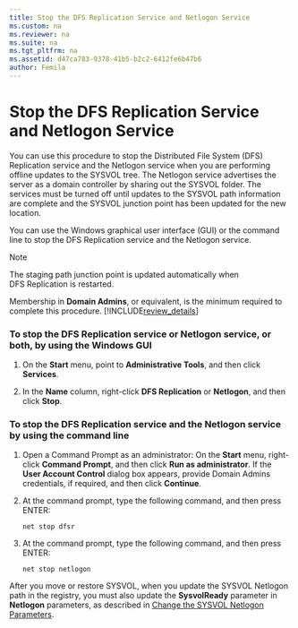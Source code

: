 ```yaml
---
title: Stop the DFS Replication Service and Netlogon Service
ms.custom: na
ms.reviewer: na
ms.suite: na
ms.tgt_pltfrm: na
ms.assetid: d47ca783-9378-41b5-b2c2-6412fe6b47b6
author: Femila
---
```

# Stop the DFS Replication Service and Netlogon Service
  You can use this procedure to stop the Distributed File System \(DFS\) Replication service and the Netlogon service when you are performing offline updates to the SYSVOL tree. The Netlogon service advertises the server as a domain controller by sharing out the SYSVOL folder. The services must be turned off until updates to the SYSVOL path information are complete and the SYSVOL junction point has been updated for the new location.  
  
 You can use the Windows graphical user interface \(GUI\) or the command line to stop the DFS Replication service and the Netlogon service.  
  
> [!NOTE]  
>  The staging path junction point is updated automatically when DFS Replication is restarted.  
  
 Membership in **Domain Admins**, or equivalent, is the minimum required to complete this procedure. [!INCLUDE[review_details](../Token/review_details_md.md)]  
  
### To stop the DFS Replication service or Netlogon service, or both, by using the Windows GUI  
  
1.  On the **Start** menu, point to **Administrative Tools**, and then click **Services**.  
  
2.  In the **Name** column, right\-click **DFS Replication** or **Netlogon**, and then click **Stop**.  
  
### To stop the DFS Replication service and the Netlogon service by using the command line  
  
1.  Open a Command Prompt as an administrator: On the **Start** menu, right\-click **Command Prompt**, and then click **Run as administrator**. If the **User Account Control** dialog box appears, provide Domain Admins credentials, if required, and then click **Continue**.  
  
2.  At the command prompt, type the following command, and then press ENTER:  
  
    ```  
    net stop dfsr  
    ```  
  
3.  At the command prompt, type the following command, and then press ENTER:  
  
     `net stop netlogon`  
  
 After you move or restore SYSVOL, when you update the SYSVOL Netlogon path in the registry, you must also update the **SysvolReady** parameter in **Netlogon** parameters, as described in [Change the SYSVOL Netlogon Parameters](../Topic/Change-the-SYSVOL-Netlogon-Parameters.md).  
  
  